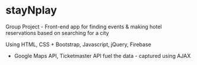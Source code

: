 # stayNplay
Group Project - Front-end app for finding events & making hotel reservations based on searching for a city

Using HTML, CSS + Bootstrap, Javascript, jQuery, Firebase

- Google Maps API, Ticketmaster API fuel the data - captured using AJAX
